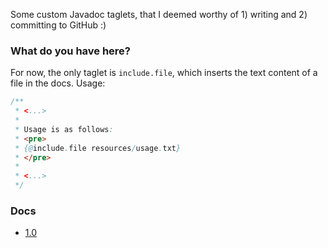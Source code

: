 Some custom Javadoc taglets, that I deemed worthy of 1) writing and 2) committing to GitHub :) 

### What do you have here? ###
For now, the only taglet is `include.file`, which inserts the text content of a file in the docs. Usage:

```java
/**
 * <...>
 * 
 * Usage is as follows:
 * <pre>
 * {@include.file resources/usage.txt}
 * </pre>
 * 
 * <...>
 */
```

### Docs ###
* [1.0](http://hanjos.github.io/javadoc-taglets/1.0/)

